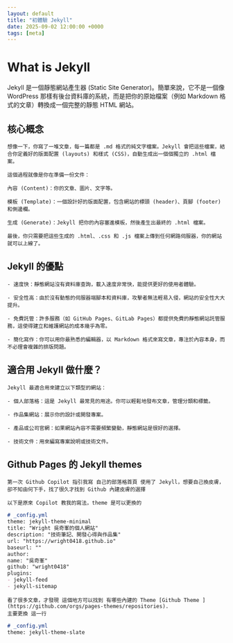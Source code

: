 ```yaml
---
layout: default
title: "初體驗 Jekyll"
date: 2025-09-02 12:00:00 +0000
tags: [meta]
---
```


# What is Jekyll
Jekyll 是一個靜態網站產生器 (Static Site Generator)。簡單來說，它不是一個像 WordPress 那樣有後台資料庫的系統，而是把你的原始檔案（例如 Markdown 格式的文章）轉換成一個完整的靜態 HTML 網站。

## 核心概念
    想像一下，你寫了一堆文章，每一篇都是 .md 格式的純文字檔案。Jekyll 會把這些檔案，結合你定義好的版面配置 (layouts) 和樣式 (CSS)，自動生成出一個個獨立的 .html 檔案。

    這個過程就像是你在準備一份文件：

    內容 (Content)：你的文章、圖片、文字等。

    模板 (Template)：一個設計好的版面配置，包含網站的標頭 (header)、頁腳 (footer) 和側邊欄。

    生成 (Generate)：Jekyll 把你的內容塞進模板，然後產生出最終的 .html 檔案。

    最後，你只需要把這些生成的 .html、.css 和 .js 檔案上傳到任何網路伺服器，你的網站就可以上線了。

## Jekyll 的優點
    - 速度快：靜態網站沒有資料庫查詢，載入速度非常快，能提供更好的使用者體驗。

    - 安全性高：由於沒有動態的伺服器端腳本和資料庫，攻擊者無法輕易入侵，網站的安全性大大提升。

    - 免費託管：許多服務（如 GitHub Pages、GitLab Pages）都提供免費的靜態網站託管服務，這使得建立和維護網站的成本幾乎為零。

    - 簡化寫作：你可以用你最熟悉的編輯器，以 Markdown 格式來寫文章，專注於內容本身，而不必理會複雜的排版問題。

## 適合用 Jekyll 做什麼？
    Jekyll 最適合用來建立以下類型的網站：

    - 個人部落格：這是 Jekyll 最常見的用途。你可以輕鬆地發布文章，管理分類和標籤。

    - 作品集網站：展示你的設計或開發專案。

    - 產品或公司官網：如果網站內容不需要頻繁變動，靜態網站是很好的選擇。

    - 技術文件：用來編寫專案說明或技術文件。

## Github Pages 的 Jekyll themes
    第一次 Github Copilot 指引我寫 自己的部落格首頁 使用了 Jekyll，想要自己換皮膚，卻不知由何下手，找了很久才找到 Github 內建皮膚的選擇

    以下是原來 Copilot 教我的寫法，theme 是可以更換的

```markdown
# _config.yml
theme: jekyll-theme-minimal
title: "Wright 吳奇峯的個人網站"
description: "技術筆記、開發心得與作品集"
url: "https://wright0418.github.io"
baseurl: ""
author:
name: "吳奇峯"
github: "wright0418"
plugins:
- jekyll-feed
- jekyll-sitemap
```
    看了很多文章，才發現 這個地方可以找到 有哪些內建的 Theme [Github Theme ](https://github.com/orgs/pages-themes/repositories).
    主要更換 這一行
```markdown
# _config.yml
theme: jekyll-theme-slate

```
    
